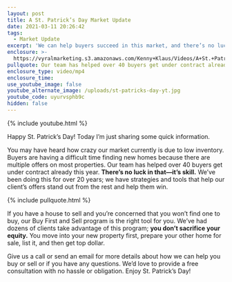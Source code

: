 ```yaml
---
layout: post
title: A St. Patrick’s Day Market Update
date: 2021-03-11 20:26:42
tags:
  - Market Update
excerpt: 'We can help buyers succeed in this market, and there’s no luck involved.'
enclosure: >-
  https://vyralmarketing.s3.amazonaws.com/Kenny+Klaus/Videos/A+St.+Patrick%E2%80%99s+Day+Market+Update.mp4
pullquote: Our team has helped over 40 buyers get under contract already this year.
enclosure_type: video/mp4
enclosure_time:
use_youtube_image: false
youtube_alternate_image: /uploads/st-patricks-day-yt.jpg
youtube_code: uyurvsphb9c
hidden: false
---
```

{% include youtube.html %}

Happy St. Patrick’s Day\! Today I’m just sharing some quick information.&nbsp;

You may have heard how crazy our market currently is due to low inventory. Buyers are having a difficult time finding new homes because there are multiple offers on most properties. Our team has helped over 40 buyers get under contract already this year. **There’s no luck in that—it’s skill.** We’ve been doing this for over 20 years; we have strategies and tools that help our client’s offers stand out from the rest and help them win.

{% include pullquote.html %}

If you have a house to sell and you’re concerned that you won’t find one to buy, our Buy First and Sell program is the right tool for you. We’ve had dozens of clients take advantage of this program; **you don’t sacrifice your equity.** You move into your new property first, prepare your other home for sale, list it, and then get top dollar.&nbsp;

Give us a call or send an email for more details about how we can help you buy or sell or if you have any questions. We’d love to provide a free consultation with no hassle or obligation. Enjoy St. Patrick’s Day\!
